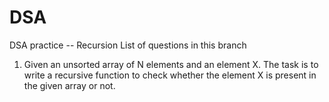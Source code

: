 # DSA
DSA practice -- Recursion
List of questions in this branch
1. Given an unsorted array of N elements and an element X. The task is to write a recursive function to check whether the element X is present in the given array or not.
